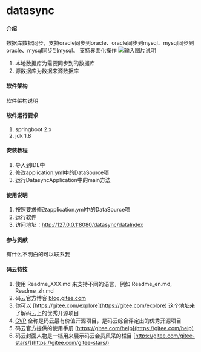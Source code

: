 # datasync

#### 介绍
数据库数据同步，支持oracle同步到oracle、oracle同步到mysql、mysql同步到oracle、mysql同步到mysql。
支持界面化操作
![输入图片说明](https://images.gitee.com/uploads/images/2019/0513/231249_e0c92f01_1650886.png "微信图片_20190513231226.png")

1. 本地数据库为需要同步到的数据库
2. 源数据库为数据来源数据库

#### 软件架构
软件架构说明

#### 软件运行要求
1. springboot 2.x
2. jdk 1.8

#### 安装教程

1. 导入到IDE中
2. 修改application.yml中的DataSource项
3. 运行DatasyncApplication中的main方法

#### 使用说明

1. 按照要求修改application.yml中的DataSource项
2. 运行软件
3. 访问地址：http://127.0.0.1:8080/datasync/dataIndex



#### 参与贡献

有什么不明白的可以联系我



#### 码云特技

1. 使用 Readme\_XXX.md 来支持不同的语言，例如 Readme\_en.md, Readme\_zh.md
2. 码云官方博客 [blog.gitee.com](https://blog.gitee.com)
3. 你可以 [https://gitee.com/explore](https://gitee.com/explore) 这个地址来了解码云上的优秀开源项目
4. [GVP](https://gitee.com/gvp) 全称是码云最有价值开源项目，是码云综合评定出的优秀开源项目
5. 码云官方提供的使用手册 [https://gitee.com/help](https://gitee.com/help)
6. 码云封面人物是一档用来展示码云会员风采的栏目 [https://gitee.com/gitee-stars/](https://gitee.com/gitee-stars/)